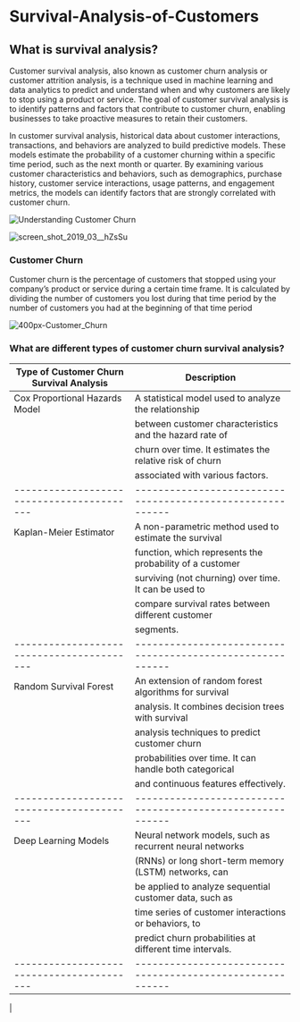 # Survival-Analysis-of-Customers
<h2>What is survival analysis?</h2>
<p>Customer survival analysis, also known as customer churn analysis or customer attrition analysis, is a technique used in machine learning and data analytics to predict and understand when and why customers are likely to stop using a product or service. The goal of customer survival analysis is to identify patterns and factors that contribute to customer churn, enabling businesses to take proactive measures to retain their customers.</p>

<p>In customer survival analysis, historical data about customer interactions, transactions, and behaviors are analyzed to build predictive models. These models estimate the probability of a customer churning within a specific time period, such as the next month or quarter. By examining various customer characteristics and behaviors, such as demographics, purchase history, customer service interactions, usage patterns, and engagement metrics, the models can identify factors that are strongly correlated with customer churn.</p>


![Understanding Customer Churn](https://github.com/mohansharma077/Survival-Analysis-of-Customers/assets/104629829/8a03338b-c64c-40f8-bcdb-4f7dd1abac48)


![screen_shot_2019_03__hZsSu](https://github.com/mohansharma077/Survival-Analysis-of-Customers/assets/104629829/d1c2f9b3-27a2-4a6c-a4c6-833f34fcf7ab)




<h3>Customer Churn </h3> 
<p>Customer churn is the percentage of customers that stopped using your company’s product or service during a certain time frame. It is calculated by dividing the number of customers you lost during that time period by the number of customers you had at the beginning of that time period</p>

![400px-Customer_Churn](https://github.com/mohansharma077/Survival-Analysis-of-Customers/assets/104629829/992c2cbd-7dc0-4ec4-bc45-6abd8ff2f9ad)


<h3>What are different types of customer churn survival analysis?</h3>

| Type of Customer Churn Survival Analysis | Description                                              |
|-----------------------------------------|----------------------------------------------------------|
| Cox Proportional Hazards Model           | A statistical model used to analyze the relationship     |
|                                         | between customer characteristics and the hazard rate of   |
|                                         | churn over time. It estimates the relative risk of churn |
|                                         | associated with various factors.                         |
|-----------------------------------------|----------------------------------------------------------|
| Kaplan-Meier Estimator                   | A non-parametric method used to estimate the survival    |
|                                         | function, which represents the probability of a customer |
|                                         | surviving (not churning) over time. It can be used to    |
|                                         | compare survival rates between different customer        |
|                                         | segments.                                                |
|-----------------------------------------|----------------------------------------------------------|
| Random Survival Forest                   | An extension of random forest algorithms for survival    |
|                                         | analysis. It combines decision trees with survival       |
|                                         | analysis techniques to predict customer churn            |
|                                         | probabilities over time. It can handle both categorical  |
|                                         | and continuous features effectively.                     |
|-----------------------------------------|----------------------------------------------------------|
| Deep Learning Models                     | Neural network models, such as recurrent neural networks |
|                                         | (RNNs) or long short-term memory (LSTM) networks, can    |
|                                         | be applied to analyze sequential customer data, such as  |
|                                         | time series of customer interactions or behaviors, to    |
|                                         | predict churn probabilities at different time intervals. |
|-----------------------------------------|----------------------------------------------------------|
|


